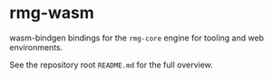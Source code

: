# rmg-wasm

wasm-bindgen bindings for the `rmg-core` engine for tooling and web environments.

See the repository root `README.md` for the full overview.

